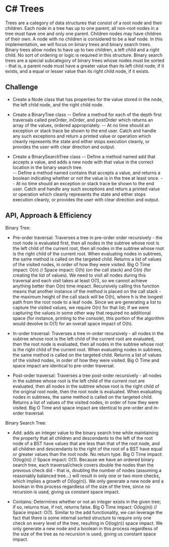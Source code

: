 # C# Trees
Trees are a category of data structures that consist of a root node and their children. Each node in a tree has up to one parent; all non-root nodes in a tree must have one and only one parent. Children nodes may have children of their own. A node with no children is considered to be a leaf node.
In this implementation, we will focus on binary trees and binary search trees. Binary trees allow nodes to have up to two children, a left child and a right child. No sort of ordering or logic is required in this structure. Binary search trees are a special subcategory of binary trees whose nodes must be sorted - that is, a parent node must have a greater value than its left child node, if it exists, and a equal or lesser value than its right child node, if it exists.

## Challenge
- Create a Node class that has properties for the value stored in the node, the left child node, and the right child node.
- Create a BinaryTree class
	-- Define a method for each of the depth first traversals called preOrder, inOrder, and postOrder which returns an array of the values, ordered appropriately.
	-- At no time should an exception or stack trace be shown to the end user. Catch and handle any such exceptions and return a printed value or operation which cleanly represents the state and either stops execution cleanly, or provides the user with clear direction and output.

- Create a BinarySearchTree class
	-- Define a method named add that accepts a value, and adds a new node with that value in the correct location in the binary search tree.	
	-- Define a method named contains that accepts a value, and returns a boolean indicating whether or not the value is in the tree at least once.
	-- At no time should an exception or stack trace be shown to the end user. Catch and handle any such exceptions and return a printed value or operation which cleanly represents the state and either stops execution cleanly, or provides the user with clear direction and output.


## API, Approach & Efficiency
Binary Tree:
- Pre-order traversal: Traverses a tree in pre-order order recursively - the root node is evaluated first, then all nodes in the subtree whose root is the left child of the current root, then all nodes in the subtree whose root is the right child of the current root. When evaluating nodes in subtrees, the same method is called on the targeted child. Returns a list of values of the visited nodes, in order of how they were visited. Big O Time impact: O(n) // Space impact: O(h) (on the call stack) and O(n) (for creating the list of values). We need to visit all nodes during this traversal and each visit takes at least O(1), so we cannot achieve anything better than O(n) time impact. Recursively calling this function means that another instance of the method is placed on the call stack - the maximum height of the call stack will be O(h), where h is the longest path from the root node to a leaf node. Since we are generating a list to capture the visited values, we require O(n) for that list; if we were capturing the values in some other way that required no additional space (for instance, printing to the console), this portion of the algorithm would devolve to O(1) for an overall space impact of O(h).

- In-order traversal: Traverses a tree in-order recursively -  all nodes in the subtree whose root is the left child of the current root are evaluated, then the root node is evaluated, then all nodes in the subtree whose root is the right child of the current root. When evaluating nodes in subtrees, the same method is called on the targeted child. Returns a list of values of the visited nodes, in order of how they were visited. Big O Time and space impact are identical to pre-order traversal.

- Post-order traversal: Traverses a tree post-order recursively -  all nodes in the subtree whose root is the left child of the current root are evaluated, then all nodes in the subtree whose root is the right child of the original root node, then the root node is evaluated. When evaluating nodes in subtrees, the same method is called on the targeted child. Returns a list of values of the visited nodes, in order of how they were visited. Big O Time and space impact are identical to pre-order and in-order traversal.


Binary Search Tree:
- Add: adds an integer value to the binary search tree while maintaining the property that all children and descendants to the left of the root node of a BST have values that are less than that of the root node, and all children and descendants to the right of the root of a BST have equal or greater values than the root node. No return type. Big O Time impact: O(log(n)) // Space impact: O(1). Because we have an ordered binary search tree, each traversal/check covers double the nodes than the previous check did - that is, doubling the number of nodes (assuming a reasonably balanced tree...) will result in only one or two more checks, which implies a growth of O(log(n)). We only generate a new node and a boolean in this process regardless of the size of the tree, since no recursion is used, giving us constant space impact.

- Contains: Determines whether or not an integer exists in the given tree; if so, returns true, if not, returns false. Big O Time impact: O(log(n)) // Space impact: O(1). Similar to the add functionality, we can leverage the fact that there is some internal sorted structure to require only one check on every level of the tree, resulting in O(log(n)) space impact. We only generate a new node and a boolean in this process regardless of the size of the tree as no recursion is used, giving us constant space impact.
